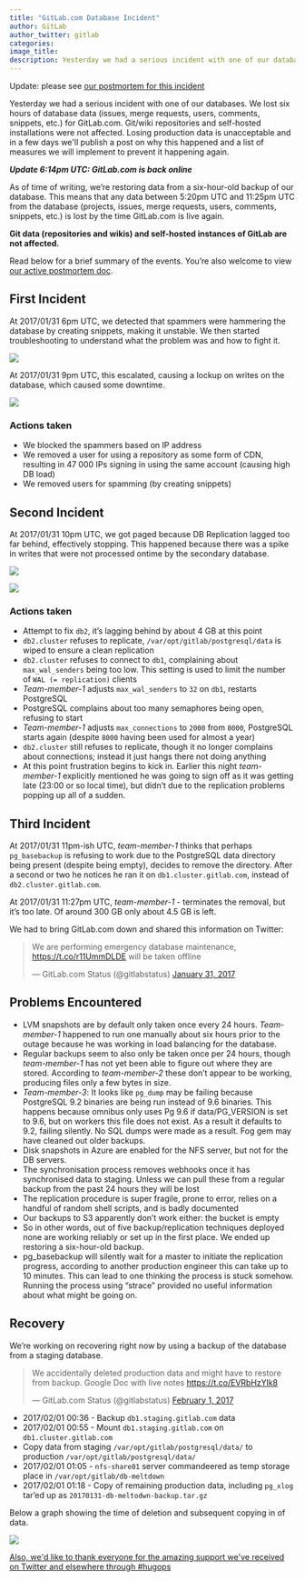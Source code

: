 ```yaml
---
title: "GitLab.com Database Incident"
author: GitLab
author_twitter: gitlab
categories:
image_title:
description: Yesterday we had a serious incident with one of our databases. We lost six hours of database data (issues, merge requests, users, comments, snippets, etc.) for GitLab.com.
---
```


Update: please see [our postmortem for this incident](https://about.gitlab.com/2017/02/10/postmortem-of-database-outage-of-january-31/)

Yesterday we had a serious incident with one of our databases. We lost six hours of database data (issues, merge requests, users, comments, snippets, etc.) for GitLab.com. Git/wiki repositories and self-hosted installations were not affected. Losing production data is unacceptable and in a few days we'll publish a post on why this happened and a list of measures we will implement to prevent it happening again.

_**Update 6:14pm UTC: GitLab.com is back online**_

<!-- more -->

As of time of writing, we’re restoring data from a six-hour-old backup of our database. This means that any data between 5:20pm UTC and 11:25pm UTC from the database (projects, issues, merge requests, users, comments, snippets, etc.) is lost by the time GitLab.com is live again.

**Git data (repositories and wikis) and self-hosted instances of GitLab are not affected.**

Read below for a brief summary of the events. You’re also welcome to view [our active postmortem doc](https://docs.google.com/document/d/1GCK53YDcBWQveod9kfzW-VCxIABGiryG7_z_6jHdVik/pub).

## First Incident


At 2017/01/31 6pm UTC, we detected that spammers were hammering the database by creating snippets, making it unstable. We then started troubleshooting to understand what the problem was and how to fight it.



![](db_incident/snippets.png)

At 2017/01/31 9pm UTC, this escalated, causing a lockup on writes on the database, which caused some downtime.

![](db_incident/locks.png)



### Actions taken

- We blocked the spammers based on IP address
- We removed a user for using a repository as some form of CDN, resulting in 47 000 IPs signing in using the same account (causing high DB load)
- We removed users for spamming (by creating snippets)

## Second Incident

At 2017/01/31 10pm UTC, we got paged because DB Replication lagged too far behind, effectively stopping. This happened because there was a spike in writes that were not processed ontime by the secondary database.

![](db_incident/used.png)


![](db_incident/rep_lag.png)

### Actions taken

- Attempt to fix `db2`, it’s lagging behind by about 4 GB at this point
- `db2.cluster` refuses to replicate, `/var/opt/gitlab/postgresql/data` is wiped to ensure a clean replication
- `db2.cluster` refuses to connect to `db1`, complaining about `max_wal_senders` being too low. This setting is used to limit the number of `WAL (= replication)` clients
- _Team-member-1_ adjusts `max_wal_senders` to `32` on `db1`, restarts PostgreSQL
- PostgreSQL complains about too many semaphores being open, refusing to start
- _Team-member-1_ adjusts `max_connections` to `2000` from `8000`, PostgreSQL starts again (despite `8000` having been used for almost a year)
- `db2.cluster` still refuses to replicate, though it no longer complains about connections; instead it just hangs there not doing anything
- At this point frustration begins to kick in. Earlier this night _team-member-1_ explicitly mentioned he was going to sign off as it was getting late (23:00 or so local time), but didn’t due to the replication problems popping up all of a sudden.

## Third Incident

At 2017/01/31 11pm-ish UTC, _team-member-1_ thinks that perhaps `pg_basebackup` is refusing to work due to the PostgreSQL data directory being present (despite being empty), decides to remove the directory. After a second or two he notices he ran it on `db1.cluster.gitlab.com`, instead of `db2.cluster.gitlab.com`.

At 2017/01/31 11:27pm UTC, _team-member-1_ - terminates the removal, but it’s too late. Of around 300 GB only about 4.5 GB is left.

We had to bring GitLab.com down and shared this information on Twitter:

<div class="center">

<blockquote class="twitter-tweet" data-lang="en"><p lang="en" dir="ltr">We are performing emergency database maintenance, <a href="https://t.co/r11UmmDLDE">https://t.co/r11UmmDLDE</a> will be taken offline</p>&mdash; GitLab.com Status (@gitlabstatus) <a href="https://twitter.com/gitlabstatus/status/826572933304827904">January 31, 2017</a></blockquote>
<script async src="//platform.twitter.com/widgets.js" charset="utf-8"></script>

</div>

## Problems Encountered

- LVM snapshots are by default only taken once every 24 hours. _Team-member-1_ happened to run one manually about six hours prior to the outage because he was working in load balancing for the database.
- Regular backups seem to also only be taken once per 24 hours, though _team-member-1_ has not yet been able to figure out where they are stored. According to _team-member-2_ these don’t appear to be working, producing files only a few bytes in size.
- _Team-member-3_: It looks like `pg_dump` may be failing because PostgreSQL 9.2 binaries are being run instead of 9.6 binaries. This happens because omnibus only uses Pg 9.6 if data/PG_VERSION is set to 9.6, but on workers this file does not exist. As a result it defaults to 9.2, failing silently. No SQL dumps were made as a result. Fog gem may have cleaned out older backups.
- Disk snapshots in Azure are enabled for the NFS server, but not for the DB servers.
- The synchronisation process removes webhooks once it has synchronised data to staging. Unless we can pull these from a regular backup from the past 24 hours they will be lost
- The replication procedure is super fragile, prone to error, relies on a handful of random shell scripts, and is badly documented
- Our backups to S3 apparently don’t work either: the bucket is empty
- So in other words, out of five backup/replication techniques deployed none are working reliably or set up in the first place. We ended up restoring a six-hour-old backup.
- pg_basebackup will silently wait for a master to initiate the replication progress, according to another production engineer this can take up to 10 minutes. This can lead to one thinking the process is stuck somehow. Running the process using “strace” provided no useful information about what might be going on.

## Recovery


We’re working on recovering right now by using a backup of the database from a staging database.

<div class="center">

<blockquote class="twitter-tweet" data-lang="en"><p lang="en" dir="ltr">We accidentally deleted production data and might have to restore from backup. Google Doc with live notes <a href="https://t.co/EVRbHzYlk8">https://t.co/EVRbHzYlk8</a></p>&mdash; GitLab.com Status (@gitlabstatus) <a href="https://twitter.com/gitlabstatus/status/826591961444384768">February 1, 2017</a></blockquote>
<script async src="//platform.twitter.com/widgets.js" charset="utf-8"></script>

</div>

- 2017/02/01 00:36 - Backup `db1.staging.gitlab.com` data
- 2017/02/01 00:55 - Mount `db1.staging.gitlab.com` on `db1.cluster.gitlab.com`
- Copy data from staging `/var/opt/gitlab/postgresql/data/` to production `/var/opt/gitlab/postgresql/data/`
- 2017/02/01 01:05 - `nfs-share01` server commandeered as temp storage place in `/var/opt/gitlab/db-meltdown`
- 2017/02/01 01:18 - Copy of remaining production data, including `pg_xlog` tar’ed up as `20170131-db-meltodwn-backup.tar.gz`


Below a graph showing the time of deletion and subsequent copying in of data.

![](db_incident/delete.png)

[Also, we'd like to thank everyone for the amazing support we've received on Twitter and elsewhere through #hugops](https://twitter.com/i/moments/826818668948549632)
